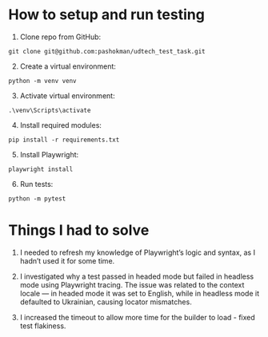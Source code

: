 # How to setup and run testing

1. Clone repo from GitHub:
```
git clone git@github.com:pashokman/udtech_test_task.git
```

2. Create a virtual environment:
```
python -m venv venv
```

3. Activate virtual environment:
```
.\venv\Scripts\activate
```

4. Install required modules:
```
pip install -r requirements.txt
```

5. Install Playwright:
```
playwright install
```

6. Run tests:
```
python -m pytest
```

# Things I had to solve

1. I needed to refresh my knowledge of Playwright’s logic and syntax, as I hadn’t used it for some time.

2. I investigated why a test passed in headed mode but failed in headless mode using Playwright tracing. The issue was related to the context locale — in headed mode it was set to English, while in headless mode it defaulted to Ukrainian, causing locator mismatches.

3. I increased the timeout to allow more time for the builder to load - fixed test flakiness.